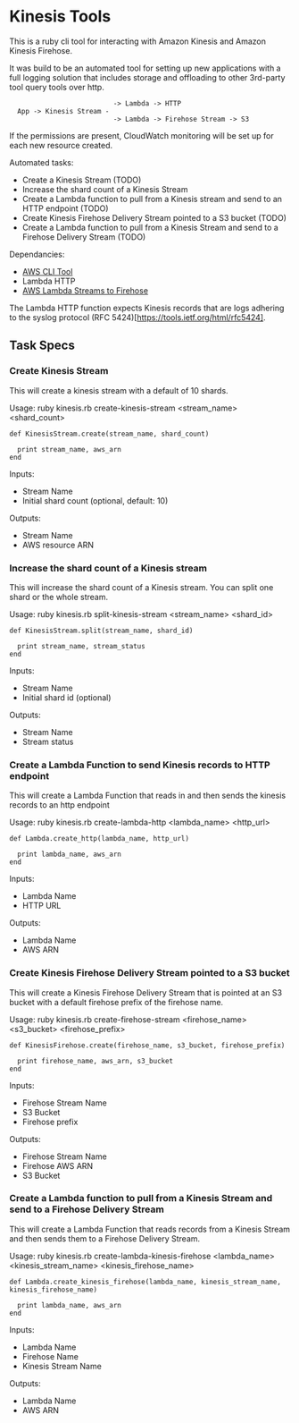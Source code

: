 # Kinesis Tools

This is a ruby cli tool for interacting with Amazon Kinesis and Amazon Kinesis Firehose.

It was build to be an automated tool for setting up new applications with a full
logging solution that includes storage and offloading to other 3rd-party tool
query tools over http.

                              -> Lambda -> HTTP  
      App -> Kinesis Stream -
                              -> Lambda -> Firehose Stream -> S3

If the permissions are present, CloudWatch monitoring will be set up for each new resource created.

Automated tasks:
- Create a Kinesis Stream (TODO)
- Increase the shard count of a Kinesis Stream
- Create a Lambda function to pull from a Kinesis stream and send to an HTTP
    endpoint (TODO)
- Create Kinesis Firehose Delivery Stream pointed to a S3 bucket (TODO)
- Create a Lambda function to pull from a Kinesis Stream and send to a Firehose
    Delivery Stream (TODO)

Dependancies:
- [AWS CLI Tool](https://aws.amazon.com/cli/)
- Lambda HTTP
- [AWS Lambda Streams to Firehose](https://github.com/awslabs/lambda-streams-to-firehose)

The Lambda HTTP function expects Kinesis records that are logs adhering to
  the syslog protocol (RFC 5424)[https://tools.ietf.org/html/rfc5424].

## Task Specs

### Create Kinesis Stream
This will create a kinesis stream with a default of 10 shards.

Usage: ruby kinesis.rb create-kinesis-stream <stream_name> <shard_count>

```
def KinesisStream.create(stream_name, shard_count)

  print stream_name, aws_arn
end

```
Inputs:
- Stream Name
- Initial shard count (optional, default: 10)

Outputs:
- Stream Name
- AWS resource ARN

### Increase the shard count of a Kinesis stream
This will increase the shard count of a Kinesis stream. You can split one shard or the whole stream.

Usage: ruby kinesis.rb split-kinesis-stream <stream_name> <shard_id>

```
def KinesisStream.split(stream_name, shard_id)

  print stream_name, stream_status
end
```

Inputs:
- Stream Name
- Initial shard id (optional)

Outputs:
- Stream Name
- Stream status

### Create a Lambda Function to send Kinesis records to HTTP endpoint
This will create a Lambda Function that reads in and then sends the kinesis records to an http endpoint

Usage: ruby kinesis.rb create-lambda-http <lambda_name> <http_url>

```
def Lambda.create_http(lambda_name, http_url)

  print lambda_name, aws_arn
end
```

Inputs:
- Lambda Name
- HTTP URL

Outputs:
- Lambda Name
- AWS ARN

### Create Kinesis Firehose Delivery Stream pointed to a S3 bucket
This will create a Kinesis Firehose Delivery Stream that is pointed at an S3 bucket with a default firehose prefix of the firehose name.

Usage: ruby kinesis.rb create-firehose-stream <firehose_name> <s3_bucket> <firehose_prefix>

```
def KinesisFirehose.create(firehose_name, s3_bucket, firehose_prefix)

  print firehose_name, aws_arn, s3_bucket
end
```

Inputs:
- Firehose Stream Name
- S3 Bucket
- Firehose prefix

Outputs:
- Firehose Stream Name
- Firehose AWS ARN
- S3 Bucket

### Create a Lambda function to pull from a Kinesis Stream and send to a Firehose Delivery Stream
This will create a Lambda Function that reads records from a Kinesis Stream and then sends them to a Firehose Delivery Stream.

Usage: ruby kinesis.rb create-lambda-kinesis-firehose <lambda_name> <kinesis_stream_name> <kinesis_firehose_name>

```
def Lambda.create_kinesis_firehose(lambda_name, kinesis_stream_name, kinesis_firehose_name)

  print lambda_name, aws_arn
end
```

Inputs:
- Lambda Name
- Firehose Name
- Kinesis Stream Name

Outputs:
- Lambda Name
- AWS ARN
